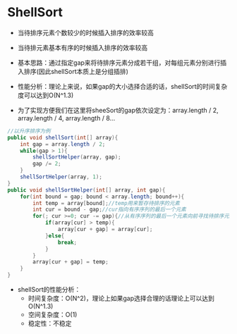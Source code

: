 # ShellSort

- 当待排序元素个数较少的时候插入排序的效率较高


- 当待排元素基本有序的时候插入排序的效率较高


- 基本思路：通过指定gap来将待排序元素分成若干组，对每组元素分别进行插入排序(因此shellSort本质上是分组插排)


- 性能分析：理论上来说，如果gap的大小选择合适的话，shellSort的时间复杂度可以达到O(N^1.3)


- 为了实现方便我们在这里将sheeSort的gap依次设定为：array.length / 2, array.length / 4, array.length / 8...


```java
//以升序排序为例
public void shellSort(int[] array){
    int gap = array.length / 2;
    while(gap > 1){
        shellSortHelper(array, gap);
        gap /= 2;
    }
    shellSortHelper(array, 1);
}
public void shellSortHelper(int[] array, int gap){
    for(int bound = gap; bound < array.length; bound++){
        int temp = array[bound];//temp用来暂存待排序的元素
        int cur = bound - gap;//cur指向有序序列的最后一个元素
        for(; cur >=0; cur -= gap){//从有序序列的最后一个元素向前寻找待排序元素的合适位置
        	if(array[cur] > temp){
                array[cur + gap] = array[cur];
            }else{
                break;
            }
        }
        array[cur + gap] = temp;
    }
}
```

- shellSort的性能分析：
    - 时间复杂度：O(N^2)，理论上如果gap选择合理的话理论上可以达到O(N^1.3)
    - 空间复杂度：O(1)
    - 稳定性：不稳定